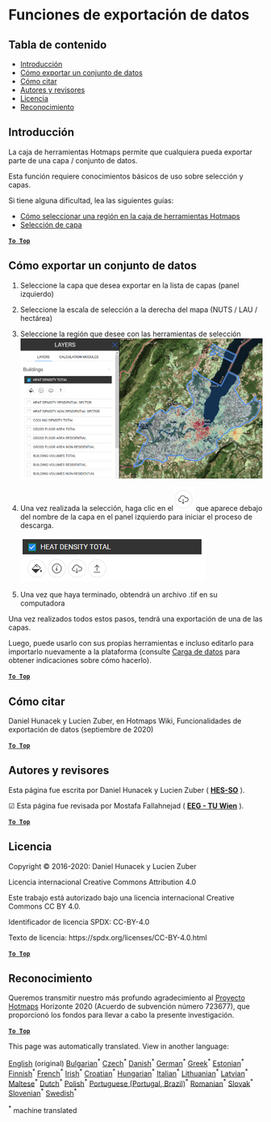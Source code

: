 <h1><a class="anchor" id="data-export-functionalities" href="#data-export-functionalities"><i class="fa fa-link"></i></a>Funciones de exportación de datos</h1><h2><a class="anchor" id="table-of-contents" href="#table-of-contents"><i class="fa fa-link"></i></a> Tabla de contenido</h2><ul><li> <a href="#introduction">Introducción</a></li><li> <a href="#how-to-export-a-dataset">Cómo exportar un conjunto de datos</a></li><li> <a href="#how-to-cite">Cómo citar</a></li><li> <a href="#authors-and-reviewers">Autores y revisores</a></li><li> <a href="#license">Licencia</a></li><li> <a href="#acknowledgement">Reconocimiento</a></li></ul><h2><a class="anchor" id="introduction" href="#introduction"><i class="fa fa-link"></i></a> Introducción</h2><p> La caja de herramientas Hotmaps permite que cualquiera pueda exportar parte de una capa / conjunto de datos.</p><p> Esta función requiere conocimientos básicos de uso sobre selección y capas.</p><p> Si tiene alguna dificultad, lea las siguientes guías:</p><ul><li> <a href="Select-a-region-in-the-Hotmaps-toolbox">Cómo seleccionar una región en la caja de herramientas Hotmaps</a></li><li> <a href="Layers-section-in-the-Hotmaps-toolbox">Selección de capa</a></li></ul><p> <a href="#table-of-contents"><strong><code>To Top</code></strong></a></p><h2><a class="anchor" id="how-to-export-a-data-set" href="#how-to-export-a-data-set"><i class="fa fa-link"></i></a> Cómo exportar un conjunto de datos</h2><ol><li><p> Seleccione la capa que desea exportar en la lista de capas (panel izquierdo)</p></li><li><p> Seleccione la escala de selección a la derecha del mapa (NUTS / LAU / hectárea)</p></li><li><p> Seleccione la región que desee con las herramientas de selección<img alt="export_selection" src="../images/export_selection.png"/></p></li><li><p> Una vez realizada la selección, haga clic en el<img alt="botón exportar" src="../images/layer-export-btn.png"/> que aparece debajo del nombre de la capa en el panel izquierdo para iniciar el proceso de descarga.</p><img alt="opciones de capa" src="../images/layer-options.png"/></li><li><p> Una vez que haya terminado, obtendrá un archivo .tif en su computadora</p></li></ol><p> Una vez realizados todos estos pasos, tendrá una exportación de una de las capas.</p><p> Luego, puede usarlo con sus propias herramientas e incluso editarlo para importarlo nuevamente a la plataforma (consulte <a href="Data_upload">Carga de datos</a> para obtener indicaciones sobre cómo hacerlo).</p><p> <a href="#table-of-contents"><strong><code>To Top</code></strong></a></p><h2><a class="anchor" id="how-to-cite" href="#how-to-cite"><i class="fa fa-link"></i></a> Cómo citar</h2><p> Daniel Hunacek y Lucien Zuber, en Hotmaps Wiki, Funcionalidades de exportación de datos (septiembre de 2020)</p><p> <a href="#table-of-contents"><strong><code>To Top</code></strong></a></p><h2><a class="anchor" id="authors-and-reviewers" href="#authors-and-reviewers"><i class="fa fa-link"></i></a> Autores y revisores</h2><p> Esta página fue escrita por Daniel Hunacek y Lucien Zuber ( <strong><a href="https://www.hevs.ch">HES-SO</a></strong> ).</p><p> ☑ Esta página fue revisada por Mostafa Fallahnejad ( <strong><a href="https://eeg.tuwien.ac.at/">EEG - TU Wien</a></strong> ).</p><p> <a href="#table-of-contents"><strong><code>To Top</code></strong></a></p><h2><a class="anchor" id="license" href="#license"><i class="fa fa-link"></i></a> Licencia</h2><p> Copyright © 2016-2020: Daniel Hunacek y Lucien Zuber</p><p> Licencia internacional Creative Commons Attribution 4.0</p><p> Este trabajo está autorizado bajo una licencia internacional Creative Commons CC BY 4.0.</p><p> Identificador de licencia SPDX: CC-BY-4.0</p><p> Texto de licencia: https://spdx.org/licenses/CC-BY-4.0.html</p><p> <a href="#table-of-contents"><strong><code>To Top</code></strong></a></p><h2><a class="anchor" id="acknowledgement" href="#acknowledgement"><i class="fa fa-link"></i></a> Reconocimiento</h2><p> Queremos transmitir nuestro más profundo agradecimiento al <a href="https://www.hotmaps-project.eu">Proyecto Hotmaps</a> Horizonte 2020 (Acuerdo de subvención número 723677), que proporcionó los fondos para llevar a cabo la presente investigación.</p><p> <a href="#table-of-contents"><strong><code>To Top</code></strong></a></p>
<!--- THIS IS A SUPER UNIQUE IDENTIFIER -->

This page was automatically translated. View in another language:

[English](../en/Data-export-functionalities) (original) [Bulgarian](../bg/Data-export-functionalities)<sup>\*</sup> [Czech](../cs/Data-export-functionalities)<sup>\*</sup> [Danish](../da/Data-export-functionalities)<sup>\*</sup> [German](../de/Data-export-functionalities)<sup>\*</sup> [Greek](../el/Data-export-functionalities)<sup>\*</sup>  [Estonian](../et/Data-export-functionalities)<sup>\*</sup> [Finnish](../fi/Data-export-functionalities)<sup>\*</sup> [French](../fr/Data-export-functionalities)<sup>\*</sup> [Irish](../ga/Data-export-functionalities)<sup>\*</sup> [Croatian](../hr/Data-export-functionalities)<sup>\*</sup> [Hungarian](../hu/Data-export-functionalities)<sup>\*</sup> [Italian](../it/Data-export-functionalities)<sup>\*</sup> [Lithuanian](../lt/Data-export-functionalities)<sup>\*</sup> [Latvian](../lv/Data-export-functionalities)<sup>\*</sup> [Maltese](../mt/Data-export-functionalities)<sup>\*</sup> [Dutch](../nl/Data-export-functionalities)<sup>\*</sup> [Polish](../pl/Data-export-functionalities)<sup>\*</sup> [Portuguese (Portugal, Brazil)](../pt/Data-export-functionalities)<sup>\*</sup> [Romanian](../ro/Data-export-functionalities)<sup>\*</sup> [Slovak](../sk/Data-export-functionalities)<sup>\*</sup> [Slovenian](../sl/Data-export-functionalities)<sup>\*</sup> [Swedish](../sv/Data-export-functionalities)<sup>\*</sup> 

<sup>\*</sup> machine translated
